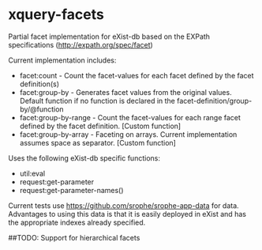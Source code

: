 # xquery-facets
Partial facet implementation for eXist-db based on the EXPath specifications (http://expath.org/spec/facet)

Current implementation includes:
* facet:count - Count the facet-values for each facet defined by the facet definition(s)
* facet:group-by - Generates facet values from the original values. Default function if no function is declared in the facet-definition/group-by/@function
* facet:group-by-range - Count the facet-values for each range facet defined by the facet definition. [Custom function]
* facet:group-by-array - Faceting on arrays. Current implementation assumes space as separator. [Custom function]

Uses the following eXist-db specific functions:
* util:eval 
* request:get-parameter
* request:get-parameter-names()

Current tests use https://github.com/srophe/srophe-app-data for data. Advantages to using this data is that it is easily deployed in eXist and has the appropriate indexes already specified. 

##TODO: 
  Support for hierarchical facets
